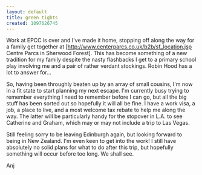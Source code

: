 ```yaml
---
layout: default
title: green tights
created: 1097626745
---
```

Work at EPCC is over and I've made it home, stopping off along the way for a family get together at [http://www.centerparcs.co.uk/b2b/sf_location.jsp Centre Parcs in Sherwood Forest].  This has become something of a new tradition for my family despite the nasty flashbacks I get to a primary school play involving me and a pair of rather verdant stockings.  Robin Hood has a lot to answer for...
<!--break-->
So, having been throughly beaten up by an array of small cousins, I'm now in a fit state to start planning my next escape.  I'm currently busy trying to remember everything I need to remember before I can go, but all the big stuff has been sorted out so hopefully it will all be fine.  I have a work visa, a job, a place to live, and a most welcome tax rebate to help me along the way.  The latter will be particularly handy for the stopover in L.A. to see Catherine and Graham, which may or may not include a trip to Las Vegas.

Still feeling sorry to be leaving Edinburgh again, but looking forward to being in New Zealand.  I'm even keen to get into the work!  I still have absolutely no solid plans for what to do after this trip, but hopefully something will occur before too long. We shall see.

Anj
